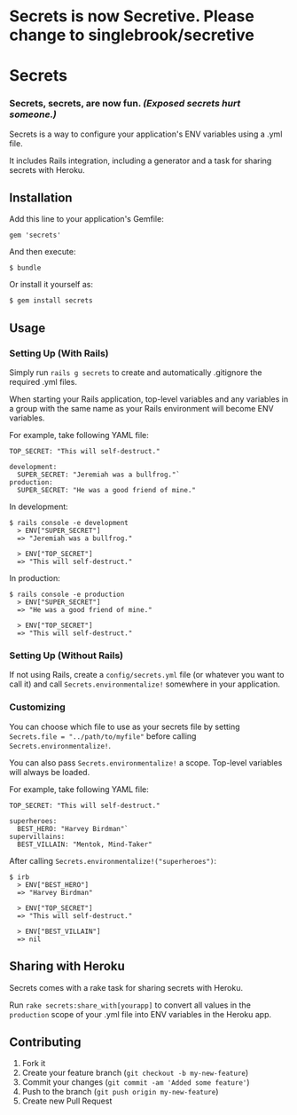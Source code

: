 # Secrets is now Secretive. Please change to singlebrook/secretive

# Secrets
### Secrets, secrets, are now fun. *(Exposed secrets hurt someone.)*

Secrets is a way to configure your application's ENV variables using a .yml file.

It includes Rails integration, including a generator and a task for sharing secrets with Heroku.

## Installation

Add this line to your application's Gemfile:

    gem 'secrets'

And then execute:

    $ bundle

Or install it yourself as:

    $ gem install secrets

## Usage

### Setting Up (With Rails)

Simply run `rails g secrets` to create and automatically .gitignore the required .yml files.

When starting your Rails application, top-level variables and any variables in a group with the same name as your Rails environment will become ENV variables.

For example, take following YAML file:

    TOP_SECRET: "This will self-destruct."

    development:
      SUPER_SECRET: "Jeremiah was a bullfrog."`
    production:
      SUPER_SECRET: "He was a good friend of mine."

In development:

    $ rails console -e development
      > ENV["SUPER_SECRET"]
      => "Jeremiah was a bullfrog."

      > ENV["TOP_SECRET"]
      => "This will self-destruct."

In production:

    $ rails console -e production
      > ENV["SUPER_SECRET"]
      => "He was a good friend of mine."

      > ENV["TOP_SECRET"]
      => "This will self-destruct."

### Setting Up (Without Rails)

If not using Rails, create a `config/secrets.yml` file (or whatever you want to call it) and call `Secrets.environmentalize!` somewhere in your application.

### Customizing

You can choose which file to use as your secrets file by setting `Secrets.file = "../path/to/myfile"` before calling `Secrets.environmentalize!`.

You can also pass `Secrets.environmentalize!` a scope. Top-level variables will always be loaded.

For example, take following YAML file:

    TOP_SECRET: "This will self-destruct."

    superheroes:
      BEST_HERO: "Harvey Birdman"`
    supervillains:
      BEST_VILLAIN: "Mentok, Mind-Taker"

After calling `Secrets.environmentalize!("superheroes")`:

    $ irb
      > ENV["BEST_HERO"]
      => "Harvey Birdman"

      > ENV["TOP_SECRET"]
      => "This will self-destruct."

      > ENV["BEST_VILLAIN"]
      => nil

## Sharing with Heroku

Secrets comes with a rake task for sharing secrets with Heroku.

Run `rake secrets:share_with[yourapp]` to convert all values in the `production` scope of your .yml file into ENV variables in the Heroku app.

## Contributing

1. Fork it
2. Create your feature branch (`git checkout -b my-new-feature`)
3. Commit your changes (`git commit -am 'Added some feature'`)
4. Push to the branch (`git push origin my-new-feature`)
5. Create new Pull Request